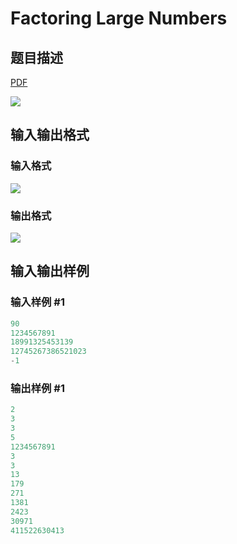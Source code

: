 # Factoring Large Numbers

## 题目描述

[problemUrl]: https://uva.onlinejudge.org/index.php?option=com_onlinejudge&Itemid=8&category=15&page=show_problem&problem=1333

[PDF](https://uva.onlinejudge.org/external/103/p10392.pdf)

![](https://cdn.luogu.com.cn/upload/vjudge_pic/UVA10392/3b844f1d28496214aa9706cc402782a19530f53a.png)

## 输入输出格式

### 输入格式

![](https://cdn.luogu.com.cn/upload/vjudge_pic/UVA10392/a2257f61491dbd140fa9ca9457b567a56b725931.png)

### 输出格式

![](https://cdn.luogu.com.cn/upload/vjudge_pic/UVA10392/7964e58c44939e5d2a15738e0e5d0d020fabd61f.png)

## 输入输出样例

### 输入样例 #1

```cpp
90
1234567891
18991325453139
12745267386521023
-1
```


### 输出样例 #1

```cpp
2
3
3
5
1234567891
3
3
13
179
271
1381
2423
30971
411522630413
```


